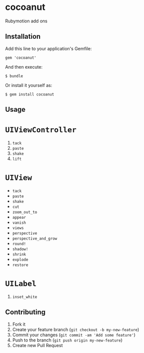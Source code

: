 # cocoanut

Rubymotion add ons

## Installation

Add this line to your application's Gemfile:

    gem 'cocoanut'

And then execute:

    $ bundle

Or install it yourself as:

    $ gem install cocoanut

## Usage

# `UIViewController`
1. `tack`
2. `paste`
3. `shake`
4. `lift`


#

# `UIView`
- `tack`
- `paste`
- `shake`
- `cut`
- `zoom_out_to`
- `appear`
- `vanish`
- `views`
- `perspective`
- `perspective_and_grow`
- `round!`
- `shadow!`
- `shrink`
- `explode`
- `restore`

# `UILabel`
1. `inset_white`






## Contributing

1. Fork it
2. Create your feature branch (`git checkout -b my-new-feature`)
3. Commit your changes (`git commit -am 'Add some feature'`)
4. Push to the branch (`git push origin my-new-feature`)
5. Create new Pull Request